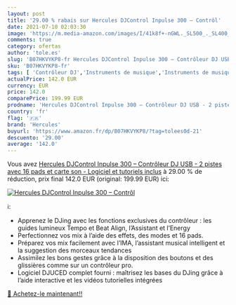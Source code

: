 ```yaml
---
layout: post
title: '29.00 % rabais sur Hercules DJControl Inpulse 300 – Contrôl'
date: 2021-07-10 02:03:30
image: 'https://m.media-amazon.com/images/I/41k8f+-nGWL._SL500_._SL400_.jpg'
comments: true
category: ofertas
author: 'tole.es'
slug: 'B07HKVYKP8-fr Hercules DJControl Inpulse 300 – Contrôleur DJ USB - 2...'
sku: 'B07HKVYKP8-fr'
tags: [ 'Contrôleur DJ','Instruments de musique','Instruments de musique et Sono','hercules','Équipement DJ et VJ', ]
actualPrice: 142.0 EUR
currency: EUR
price: 142.0
comparePrice: 199.99 EUR
prodname: 'Hercules DJControl Inpulse 300 – Contrôleur DJ USB - 2 pistes avec 16 pads et carte son - Logiciel et tutoriels inclus'
country: 'fr'
flag: '🇫🇷'
brand: 'Hercules'
buyurl: 'https://www.amazon.fr/dp/B07HKVYKP8/?tag=tolees0d-21'
descuento: '29.00'
average: '142.0'
---
```


Vous avez [Hercules DJControl Inpulse 300 – Contrôleur DJ USB - 2 pistes avec 16 pads et carte son - Logiciel et tutoriels inclus](https://www.amazon.fr/dp/B07HKVYKP8/?tag=tolees0d-21)  à  29.00 % de réduction, prix final  142.0 EUR (original: 199.99 EUR) ici:

[![Hercules DJControl Inpulse 300 – Contrôl](https://m.media-amazon.com/images/I/41k8f+-nGWL._SL500_._SL400_.jpg)](https://www.amazon.fr/dp/B07HKVYKP8/?tag=tolees0d-21)

ℹ️:

- Apprenez le DJing avec les fonctions exclusives du contrôleur : les guides lumineux Tempo et Beat Align, l’Assistant et l’Energy
- Perfectionnez vos mix à l’aide des effets, des modes et 16 pads.
- Préparez vos mix facilement avec l’IMA, l’assistant musical intelligent et la suggestion des morceaux tendances
- Assimilez les bons gestes grâce à la disposition des boutons et des glissières comme sur un contrôleur pro.
- Logiciel DJUCED complet fourni : maîtrisez les bases du DJing grâce à l’aide interactive et les vidéos tutorielles intégrées

[🛒 Achetez-le maintenant!!](https://www.amazon.fr/dp/B07HKVYKP8/?tag=tolees0d-21)
